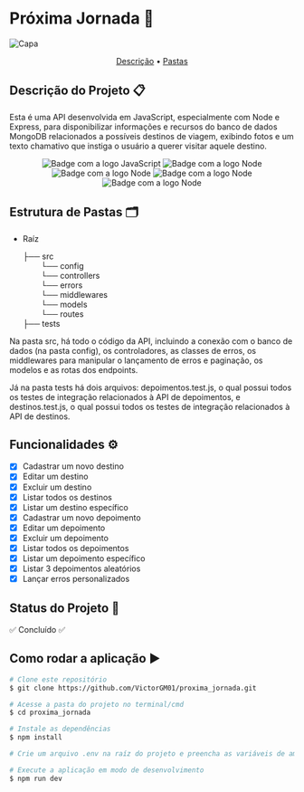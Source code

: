 # Próxima Jornada 🛫
![Capa](https://github.com/VictorGM01/proxima_jornada/assets/86068797/c3363b1a-47c9-428c-9f60-370b9c5a0ef2)

<p align="center">
 <a href="#descrição-do-projeto-">Descrição</a> •
 <a href="#estrutura-de-pastas-%EF%B8%8F">Pastas</a>
</p>

## Descrição do Projeto 📋
Esta é uma API desenvolvida em JavaScript, especialmente com Node e Express, para disponibilizar informações e recursos do banco de dados MongoDB relacionados a possíveis destinos de viagem, exibindo fotos e um texto chamativo que instiga o usuário a querer visitar aquele destino.

<div align="center">
    <img alt="Badge com a logo JavaScript" src="https://img.shields.io/badge/JavaScript-323330?style=for-the-badge&logo=javascript&logoColor=F7DF1E"/>
    <img alt="Badge com a logo Node" src="https://img.shields.io/badge/Node.js-43853D?style=for-the-badge&logo=node.js&logoColor=white"/>
    <img alt="Badge com a logo Node" src="https://img.shields.io/badge/Express.js-404D59?style=for-the-badge"/>
    <img alt="Badge com a logo Node" src="https://img.shields.io/badge/Jest-323330?style=for-the-badge&logo=Jest&logoColor=white"/>
    <img alt="Badge com a logo Node" src="https://img.shields.io/badge/MongoDB-4EA94B?style=for-the-badge&logo=mongodb&logoColor=white"/>
</div>

## Estrutura de Pastas 🗂️
* Raíz

    ├── src <br>
        &emsp;&emsp; └── config <br>
        &emsp;&emsp; └── controllers <br>
        &emsp;&emsp; └── errors <br>
        &emsp;&emsp; └── middlewares <br>
        &emsp;&emsp; └── models <br>
        &emsp;&emsp; └── routes <br>
    ├── tests <br>

Na pasta src, há todo o código da API, incluindo a conexão com o banco de dados (na pasta config), os controladores, as classes de erros, os middlewares para manipular o lançamento de erros e paginação, os modelos e as rotas dos endpoints.

Já na pasta tests há dois arquivos: depoimentos.test.js, o qual possui todos os testes de integração relacionados à API de depoimentos, e destinos.test.js, o qual possui todos os testes de integração relacionados à API de destinos.

## Funcionalidades ⚙️

- [x] Cadastrar um novo destino
- [x] Editar um destino
- [x] Excluir um destino
- [x] Listar todos os destinos
- [x] Listar um destino específico
- [x] Cadastrar um novo depoimento
- [x] Editar um depoimento
- [x] Excluir um depoimento
- [x] Listar todos os depoimentos
- [x] Listar um depoimento específico
- [x] Listar 3 depoimentos aleatórios
- [x] Lançar erros personalizados

## Status do Projeto 🔔

✅ Concluído ✅

## Como rodar a aplicação ▶️

```bash
# Clone este repositório
$ git clone https://github.com/VictorGM01/proxima_jornada.git

# Acesse a pasta do projeto no terminal/cmd
$ cd proxima_jornada

# Instale as dependências
$ npm install

# Crie um arquivo .env na raíz do projeto e preencha as variáveis de ambiente, sobretudo a STRING_CONEXAO_DB, com a string de conexão do seu banco de dados MongoDB

# Execute a aplicação em modo de desenvolvimento
$ npm run dev